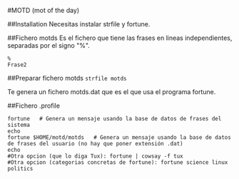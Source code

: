 #MOTD (mot of the day)

##Installation
Necesitas instalar strfile y fortune.

##Fichero motds
Es el fichero que tiene las frases en lineas independientes, separadas por el signo "%".

```Frase1
%
Frase2
```

##Preparar fichero motds
`strfile motds`

Te genera un fichero motds.dat que es el que usa el programa fortune.

##Fichero .profile
```echo
fortune   # Genera un mensaje usando la base de datos de frases del sistema
echo
fortune $HOME/motd/motds   # Genera un mensaje usando la base de datos de frases del usuario (no hay que poner extensión .dat)
echo
#Otra opcion (que lo diga Tux): fortune | cowsay -f tux
#Otra opcion (categorias concretas de fortune): fortune science linux politics
```

